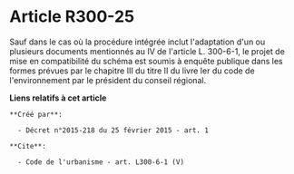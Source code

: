 # Article R300-25

Sauf dans le cas où la procédure intégrée inclut l'adaptation d'un ou plusieurs documents mentionnés au IV de l'article L.
300-6-1, le projet de mise en compatibilité du schéma est soumis à enquête publique dans les formes prévues par le chapitre
III du titre II du livre Ier du code de l'environnement par le président du conseil régional.

**Liens relatifs à cet article**

	**Créé par**:

	  - Décret n°2015-218 du 25 février 2015 - art. 1

	**Cite**:

	  - Code de l'urbanisme - art. L300-6-1 (V)
